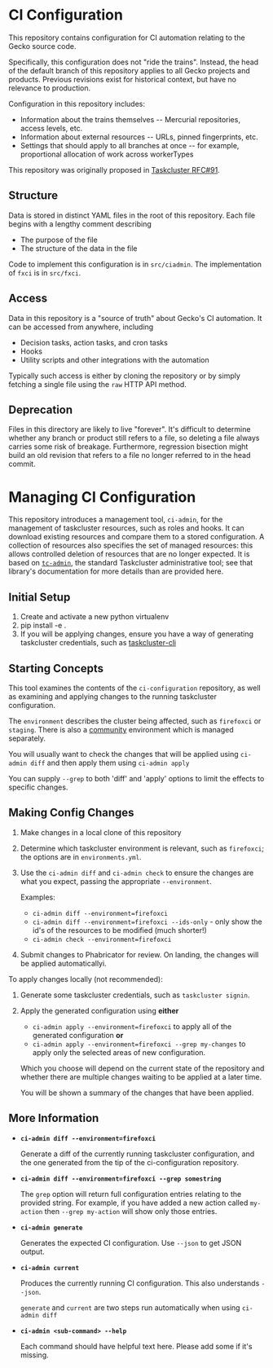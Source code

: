 # CI Configuration

This repository contains configuration for CI automation relating to the Gecko source code.

Specifically, this configuration does not "ride the trains".
Instead, the head of the default branch of this repository applies to all Gecko projects and products.
Previous revisions exist for historical context, but have no relevance to production.

Configuration in this repository includes:

* Information about the trains themselves -- Mercurial repositories, access levels, etc.
* Information about external resources -- URLs, pinned fingerprints, etc.
* Settings that should apply to all branches at once -- for example, proportional allocation of work across workerTypes

This repository was originally proposed in [Taskcluster RFC#91](https://github.com/taskcluster/taskcluster-rfcs/issues/91).

## Structure

Data is stored in distinct YAML files in the root of this repository.
Each file begins with a lengthy comment describing

* The purpose of the file
* The structure of the data in the file

Code to implement this configuration is in `src/ciadmin`.
The implementation of `fxci` is in `src/fxci`.

## Access

Data in this repository is a "source of truth" about Gecko's CI automation.
It can be accessed from anywhere, including

* Decision tasks, action tasks, and cron tasks
* Hooks
* Utility scripts and other integrations with the automation

Typically such access is either by cloning the repository or by simply fetching a single file using the `raw` HTTP API method.

## Deprecation

Files in this directory are likely to live "forever".
It's difficult to determine whether any branch or product still refers to a file, so deleting a file always carries some risk of breakage.
Furthermore, regression bisection might build an old revision that refers to a file no longer referred to in the head commit.

# Managing CI Configuration

This repository introduces a management tool, `ci-admin`, for the management of taskcluster resources, such as roles and hooks. It can download existing resources and compare them to a stored configuration.
A collection of resources also specifies the set of managed resources: this allows controlled deletion of resources that are no longer expected.
It is based on [`tc-admin`](https://github.com/taskcluster/tc-admin), the standard Taskcluster administrative tool; see that library's documentation for more details than are provided here.

## Initial Setup

1. Create and activate a new python virtualenv
1. pip install -e .
1. If you will be applying changes, ensure you have a way of generating taskcluster credentials, such as [taskcluster-cli](https://github.com/taskcluster/taskcluster/releases)

## Starting Concepts

This tool examines the contents of the `ci-configuration` repository, as well as examining and applying changes to the running taskcluster configuration.

The `environment` describes the cluster being affected, such as `firefoxci` or `staging`. There is also a [community](https://github.com/mozilla/community-tc-config/) environment which is managed separately.

You will usually want to check the changes that will be applied using `ci-admin diff` and then apply them using `ci-admin apply`

You can supply `--grep` to both 'diff' and 'apply' options to limit the effects to specific changes.

## Making Config Changes

1. Make changes in a local clone of this repository
1. Determine which taskcluster environment is relevant, such as `firefoxci`; the options are in `environments.yml`.
1. Use the `ci-admin diff` and `ci-admin check` to ensure the changes are what you expect, passing the appropriate `--environment`.

   Examples:

   * `ci-admin diff --environment=firefoxci`
   * `ci-admin diff --environment=firefoxci --ids-only` - only show the id's of the resources to be modified (much shorter!)
   * `ci-admin check --environment=firefoxci`

1. Submit changes to Phabricator for review.
   On landing, the changes will be applied automaticallyi.

To apply changes locally (not recommended):

1. Generate some taskcluster credentials, such as `taskcluster signin`.
1. Apply the generated configuration using **either**
   * `ci-admin apply --environment=firefoxci` to apply all of the generated configuration
   **or**
   * `ci-admin apply --environment=firefoxci --grep my-changes` to apply only the selected areas of new configuration.

   Which you choose will depend on the current state of the repository and whether there are multiple changes waiting to be applied at a later time.

   You will be shown a summary of the changes that have been applied.

## More Information

* **`ci-admin diff --environment=firefoxci`**

   Generate a diff of the currently running taskcluster configuration,
   and the one generated from the tip of the ci-configuration repository.

* **`ci-admin diff --environment=firefoxci --grep somestring`**

   The `grep` option will return full configuration entries relating to the
   provided string. For example, if you have added a new action called `my-action`
   then `--grep my-action` will show only those entries.

* **`ci-admin generate`**

  Generates the expected CI configuration. Use `--json` to get JSON output.

* **`ci-admin current`**

  Produces the currently running CI configuration. This also understands `--json`.

  `generate` and `current` are two steps run automatically when using `ci-admin diff`

* **`ci-admin <sub-command> --help`**

  Each command should have helpful text here. Please add some if it's missing.
